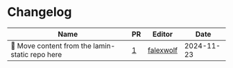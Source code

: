 # Changelog

<!-- prettier-ignore -->
Name | PR | Editor | Date
--- | --- | --- | ---
🍱 Move content from the lamin-static repo here | [1](https://github.com/laminlabs/lamin-legal/pull/1) | [falexwolf](https://github.com/falexwolf) | 2024-11-23